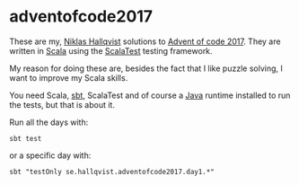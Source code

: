 # adventofcode2017
These are my, [Niklas Hallqvist](https://github.com/niklasha) solutions to
[Advent of code 2017](https://adventofcode.com/2017).
They are written in [Scala](https://scala-lang.org) using the
[ScalaTest](http://scalatest.org) testing framework.

My reason for doing these are, besides the fact that I like puzzle solving, I want to improve my Scala skills.

You need Scala, [sbt](https://scala-sbt.org), ScalaTest and of course
a [Java](https://java.com) runtime installed to run the tests, but that is about it.

Run all the days with:
```
sbt test
```

or a specific day with:
```
sbt "testOnly se.hallqvist.adventofcode2017.day1.*"
```

